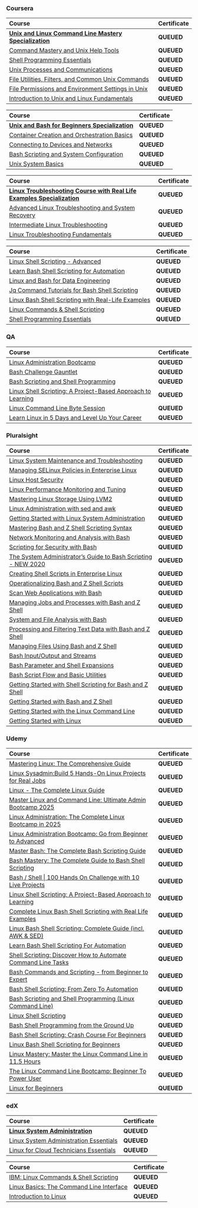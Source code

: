 ### Coursera

<div align="justify">

| Course | Certificate |
| :----- | :----- |
| [**Unix and Linux Command Line Mastery Specialization**](https://www.coursera.org/specializations/unix-linux-command-line-mastery) | **QUEUED** |
| [Command Mastery and Unix Help Tools](https://www.coursera.org/learn/command-mastery-and-unix-help-tools?specialization=unix-linux-command-line-mastery) | **QUEUED** |
| [Shell Programming Essentials](https://www.coursera.org/learn/shell-programming-essentials?specialization=unix-linux-command-line-mastery) | **QUEUED** |
| [Unix Processes and Communications](https://www.coursera.org/learn/unix-processes-and-communications?specialization=unix-linux-command-line-mastery) | **QUEUED** |
| [File Utilities, Filters, and Common Unix Commands](https://www.coursera.org/learn/file-utilities-filters-and-common-unix-commands?specialization=unix-linux-command-line-mastery) | **QUEUED** |
| [File Permissions and Environment Settings in Unix](https://www.coursera.org/learn/file-permissions-and-environment-settings-in-unix?specialization=unix-linux-command-line-mastery) | **QUEUED** |
| [Introduction to Unix and Linux Fundamentals](https://www.coursera.org/learn/introduction-to-unix-and-linux-fundamentals?specialization=unix-linux-command-line-mastery) | **QUEUED** |

</div>

<div align="justify">

| Course | Certificate |
| :----- | :----- |
| [**Unix and Bash for Beginners Specialization**](https://www.coursera.org/specializations/unix-and-bash-for-beginners) | **QUEUED** |
| [Container Creation and Orchestration Basics](https://www.coursera.org/learn/codio-container-creation-and-orchestration-basics?specialization=unix-and-bash-for-beginners) | **QUEUED** |
| [Connecting to Devices and Networks](https://www.coursera.org/learn/codio-connecting-to-devices-and-networks?specialization=unix-and-bash-for-beginners) | **QUEUED** |
| [Bash Scripting and System Configuration](https://www.coursera.org/learn/codio-bash-scripting-and-system-configuration?specialization=unix-and-bash-for-beginners) | **QUEUED** |
| [Unix System Basics](https://www.coursera.org/learn/codio-unix-system-basics?specialization=unix-and-bash-for-beginners) | **QUEUED** |

</div>

<div align="justify">

| Course | Certificate |
| :----- | :----- |
| [**Linux Troubleshooting Course with Real Life Examples Specialization**](https://www.coursera.org/specializations/packt-linux-troubleshooting-course-with-real-life-examples) | **QUEUED** |
| [Advanced Linux Troubleshooting and System Recovery](https://www.coursera.org/learn/packt-advanced-linux-troubleshooting-and-system-recovery-50iib?specialization=packt-linux-troubleshooting-course-with-real-life-examples) | **QUEUED** |
| [Intermediate Linux Troubleshooting](https://www.coursera.org/learn/packt-intermediate-linux-troubleshooting-mvrrj?specialization=packt-linux-troubleshooting-course-with-real-life-examples) | **QUEUED** |
| [Linux Troubleshooting Fundamentals](https://www.coursera.org/learn/packt-linux-troubleshooting-fundamentals-mv91v?specialization=packt-linux-troubleshooting-course-with-real-life-examples) | **QUEUED** |

</div>

<div align="justify">

| Course | Certificate |
| :----- | :----- |
| [Linux Shell Scripting - Advanced](https://www.coursera.org/learn/packt-linux-shell-scripting-advanced-wfinl) | **QUEUED** |
| [Learn Bash Shell Scripting for Automation](https://www.coursera.org/learn/packt-learn-bash-shell-scripting-for-automation-s2ztr) | **QUEUED** |
| [Linux and Bash for Data Engineering](https://www.coursera.org/learn/linux-and-bash-for-data-engineering-duke) | **QUEUED** |
| [Jq Command Tutorials for Bash Shell Scripting](https://www.coursera.org/learn/packt-jq-command-tutorials-for-bash-shell-scripting-np47k) | **QUEUED** |
| [Linux Bash Shell Scripting with Real-Life Examples](https://www.coursera.org/learn/packt-a-complete-course-on-linux-bash-shell-scripting-with-real-life-examp-icxwt) | **QUEUED** |
| [Linux Commands & Shell Scripting](https://www.coursera.org/learn/linux-commands-and-shell-scripting-bits) | **QUEUED** |
| [Shell Programming Essentials](https://www.coursera.org/learn/shell-programming-essentials) | **QUEUED** |

</div>

### QA

<div align="justify">

| Course | Certificate |
| :----- | :----- |
| [Linux Administration Bootcamp](https://platform.qa.com/learning-paths/linux-administration-bootcamp-3015/) | **QUEUED** |
| [Bash Challenge Gauntlet](https://platform.qa.com/learning-paths/bash-challenge-gauntlet-7280/) | **QUEUED** |
| [Bash Scripting and Shell Programming](https://platform.qa.com/learning-paths/bash-scripting-and-shell-programming-3021/) | **QUEUED** |
| [Linux Shell Scripting: A Project-Based Approach to Learning](https://platform.qa.com/learning-paths/linux-shell-scripting-3094/) | **QUEUED** |
| [Linux Command Line Byte Session](https://platform.qa.com/learning-paths/linux-command-line-byte-session-273/) | **QUEUED** |
| [Learn Linux in 5 Days and Level Up Your Career](https://platform.qa.com/learning-paths/learn-linux-in-5-days-3022/) | **QUEUED** |

</div>

### Pluralsight

<div align="justify">

| Course | Certificate |
| :----- | :----- |
| [Linux System Maintenance and Troubleshooting](https://www.pluralsight.com/courses/linux-system-maintenance-troubleshooting) | **QUEUED** |
| [Managing SELinux Policies in Enterprise Linux](https://www.pluralsight.com/courses/managing-selinux-policies-enterprise-linux) | **QUEUED** |
| [Linux Host Security](https://www.pluralsight.com/courses/linux-host-security) | **QUEUED** |
| [Linux Performance Monitoring and Tuning](https://www.pluralsight.com/courses/linux-performance-monitoring-tuning) | **QUEUED** |
| [Mastering Linux Storage Using LVM2](https://www.pluralsight.com/courses/mastering-linux-storage-using-lvm2) | **QUEUED** |
| [Linux Administration with sed and awk](https://www.pluralsight.com/courses/linux-administration-sed-awk-2023) | **QUEUED** |
| [Getting Started with Linux System Administration](https://www.pluralsight.com/courses/linux-system-administration-getting-started-cert) | **QUEUED** |
| [Mastering Bash and Z Shell Scripting Syntax](https://www.pluralsight.com/courses/mastering-bash-z-shell-scripting-syntax) | **QUEUED** |
| [Network Monitoring and Analysis with Bash](https://www.pluralsight.com/courses/bash-network-monitoring-analysis) | **QUEUED** |
| [Scripting for Security with Bash](https://www.pluralsight.com/courses/bash-security-scripting) | **QUEUED** |
| [The System Administrator’s Guide to Bash Scripting - NEW 2020](https://www.pluralsight.com/courses/the-system-administrators-guide-to-bash-scripting-new-2020) | **QUEUED** |
| [Creating Shell Scripts in Enterprise Linux](https://www.pluralsight.com/courses/creating-shell-scripts-enterprise-linux) | **QUEUED** |
| [Operationalizing Bash and Z Shell Scripts](https://www.pluralsight.com/courses/operationalizing-bash-z-shell-scripts) | **QUEUED** |
| [Scan Web Applications with Bash](https://www.pluralsight.com/courses/bash-scan-web-applications) | **QUEUED** |
| [Managing Jobs and Processes with Bash and Z Shell](https://www.pluralsight.com/courses/managing-jobs-processes-bash-z-shell) | **QUEUED** |
| [System and File Analysis with Bash](https://www.pluralsight.com/courses/bash-system-file-analysis) | **QUEUED** |
| [Processing and Filtering Text Data with Bash and Z Shell](https://www.pluralsight.com/courses/processing-filtering-text-data-bash-z-shell) | **QUEUED** |
| [Managing Files Using Bash and Z Shell](https://www.pluralsight.com/courses/managing-files-using-bash-z-shell) | **QUEUED** |
| [Bash Input/Output and Streams](https://www.pluralsight.com/courses/bash-input-output-streams) | **QUEUED** |
| [Bash Parameter and Shell Expansions](https://www.pluralsight.com/courses/bash-parameter-shell-expansions) | **QUEUED** |
| [Bash Script Flow and Basic Utilities](https://www.pluralsight.com/courses/bash-script-flow-basic-utilities) | **QUEUED** |
| [Getting Started with Shell Scripting for Bash and Z Shell](https://www.pluralsight.com/courses/shell-scripting-bash-zshell-getting-started) | **QUEUED** |
| [Getting Started with Bash and Z Shell](https://www.pluralsight.com/courses/bash-zshell-getting-started) | **QUEUED** |
| [Getting Started with the Linux Command Line](https://www.pluralsight.com/courses/linux-command-line-getting-started-cert) | **QUEUED** |
| [Getting Started with Linux](https://www.pluralsight.com/courses/linux-getting-started) | **QUEUED** |

</div>

### Udemy

<div align="justify">

| Course | Certificate |
| :----- | :----- |
| [Mastering Linux: The Comprehensive Guide](https://www.udemy.com/course/mastering-linux/) | **QUEUED** |
| [Linux Sysadmin:Build 5 Hands-On Linux Projects for Real Jobs](https://www.udemy.com/course/linux-administration-build-hands-on-linux-projects/) | **QUEUED** |
| [Linux - The Complete Linux Guide](https://www.udemy.com/course/linux-complete/) | **QUEUED** |
| [Master Linux and Command Line: Ultimate Admin Bootcamp 2025](https://www.udemy.com/course/master-linux-and-command-line-ultimate-admin-bootcamp/) | **QUEUED** |
| [Linux Administration: The Complete Linux Bootcamp in 2025](https://www.udemy.com/course/master-linux-administration/) | **QUEUED** |
| [Linux Administration Bootcamp: Go from Beginner to Advanced](https://www.udemy.com/course/linux-administration-bootcamp/) | **QUEUED** |
| [Master Bash: The Complete Bash Scripting Guide](https://www.udemy.com/course/master-bash-the-complete-bash-scripting-guide/) | **QUEUED** |
| [Bash Mastery: The Complete Guide to Bash Shell Scripting](https://www.udemy.com/course/bash-mastery/) | **QUEUED** |
| [Bash / Shell \| 100 Hands On Challenge with 10 Live Projects](https://www.udemy.com/course/bash-scripting-practice-questions-100-tasks-hands-on/) | **QUEUED** |
| [Linux Shell Scripting: A Project-Based Approach to Learning](https://www.udemy.com/course/linux-shell-scripting-projects/) | **QUEUED** |
| [Complete Linux Bash Shell Scripting with Real Life Examples](https://www.udemy.com/course/linux-bash-shell-scripting-through-real-life-examples/) | **QUEUED** |
| [Linux Bash Shell Scripting: Complete Guide (incl. AWK & SED)](https://www.udemy.com/course/linux-bash-shell-scripting-complete-guide-incl-awk-sed/) | **QUEUED** |
| [Learn Bash Shell Scripting For Automation](https://www.udemy.com/course/beginners-course-learn-bash-shell-scripting-for-automation/) | **QUEUED** |
| [Shell Scripting: Discover How to Automate Command Line Tasks](https://www.udemy.com/course/shell-scripting-linux/) | **QUEUED** |
| [Bash Commands and Scripting - from Beginner to Expert](https://www.udemy.com/course/bash-commands-and-scripting/) | **QUEUED** |
| [Bash Shell Scripting: From Zero To Automation](https://www.udemy.com/course/bash-shell-scripting-learn-by-creating-6-real-world-scripts/) | **QUEUED** |
| [Bash Scripting and Shell Programming (Linux Command Line)](https://www.udemy.com/course/bash-scripting/) | **QUEUED** |
| [Linux Shell Scripting](https://www.udemy.com/course/linux-shell-scripting-u/) | **QUEUED** |
| [Bash Shell Programming from the Ground Up](https://www.udemy.com/course/bash-shell-programming-from-the-ground-up/) | **QUEUED** |
| [Bash Shell Scripting: Crash Course For Beginners](https://www.udemy.com/course/bash-shell-scripting-crash-course-for-beginners/) | **QUEUED** |
| [Linux Bash Shell Scripting for Beginners](https://www.udemy.com/course/fast-track-to-shell-scripting-for-linux-admins/) | **QUEUED** |
| [Linux Mastery: Master the Linux Command Line in 11.5 Hours](https://www.udemy.com/course/linux-mastery/) | **QUEUED** |
| [The Linux Command Line Bootcamp: Beginner To Power User](https://www.udemy.com/course/the-linux-command-line-bootcamp/) | **QUEUED** |
| [Linux for Beginners](https://www.udemy.com/course/linuxforbeginners/) | **QUEUED** |

</div>

### edX

<div align="justify">

| Course | Certificate |
| :----- | :----- |
[**Linux System Administration**](https://www.edx.org/certificates/professional-certificate/linuxfoundationx-linux-system-administration) | **QUEUED** |
[Linux System Administration Essentials](https://www.edx.org/learn/computer-science/the-linux-foundation-linux-system-administration-essentials-2) | **QUEUED** |
[Linux for Cloud Technicians Essentials](https://www.edx.org/learn/computer-science/the-linux-foundation-linux-for-cloud-technicians-essentials) | **QUEUED** |

</div>

<div align="justify">

| Course | Certificate |
| :----- | :----- |
| [IBM: Linux Commands & Shell Scripting](https://www.edx.org/learn/linux/ibm-linux-commands-shell-scripting) | **QUEUED** |
| [Linux Basics: The Command Line Interface](https://www.edx.org/learn/linux/dartmouth-college-linux-basics-the-command-line-interface) | **QUEUED** |
| [Introduction to Linux](https://www.edx.org/learn/linux/the-linux-foundation-introduction-to-linux) | **QUEUED** |

</div>
